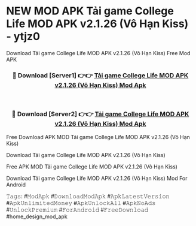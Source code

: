 # NEW MOD APK Tải game College Life MOD APK v2.1.26 (Vô Hạn Kiss) - ytjz0
Download Tải game College Life MOD APK v2.1.26 (Vô Hạn Kiss) Free Mod APK

<div align="center">
<h3>🔴 Download [Server1] 👉👉 <a href="https://apk-comot.site?title=Tải_game_College_Life_MOD_APK_v2.1.26_(Vô_Hạn_Kiss)">Tải game College Life MOD APK v2.1.26 (Vô Hạn Kiss) Mod Apk</a></h3><br>

<h3>🔴 Download [Server2] 👉👉 <a href="https://apk-comot.site?title=Tải_game_College_Life_MOD_APK_v2.1.26_(Vô_Hạn_Kiss)">Tải game College Life MOD APK v2.1.26 (Vô Hạn Kiss) Mod Apk</a></h3>
</div>


Free Download APK MOD Tải game College Life MOD APK v2.1.26 (Vô Hạn Kiss)

Download Tải game College Life MOD APK v2.1.26 (Vô Hạn Kiss) 

Free APK MOD Tải game College Life MOD APK v2.1.26 (Vô Hạn Kiss) 

Download Tải game College Life MOD APK v2.1.26 (Vô Hạn Kiss) Mod For Android

𝚃𝚊𝚐𝚜: #𝙼𝚘𝚍𝙰𝚙𝚔 #𝙳𝚘𝚠𝚗𝚕𝚘𝚊𝚍𝙼𝚘𝚍𝙰𝚙𝚔 #𝙰𝚙𝚔𝙻𝚊𝚝𝚎𝚜𝚝𝚅𝚎𝚛𝚜𝚒𝚘𝚗 #𝙰𝚙𝚔𝚄𝚗𝚕𝚒𝚖𝚒𝚝𝚎𝚍𝙼𝚘𝚗𝚎𝚢 #𝙰𝚙𝚔𝚄𝚗𝚕𝚘𝚌𝚔𝙰𝚕𝚕 #𝙰𝚙𝚔𝙽𝚘𝙰𝚍𝚜 #𝚄𝚗𝚕𝚘𝚌𝚔𝙿𝚛𝚎𝚖𝚒𝚞𝚖 #𝙵𝚘𝚛𝙰𝚗𝚍𝚛𝚘𝚒𝚍 #𝙵𝚛𝚎𝚎𝙳𝚘𝚠𝚗𝚕𝚘𝚊𝚍 #home_design_mod_apk